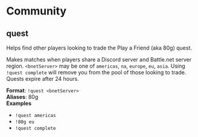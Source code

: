 # Community

## <a name="quest"></a>quest

Helps find other players looking to trade the Play a Friend (aka 80g) quest.

Makes matches when players share a Discord server and Battle.net server region.
`<bnetServer>` may be one of `americas`, `na`, `europe`, `eu`, `asia`.
Using `!quest complete` will remove you from the pool of those looking to trade.
Quests expire after 24 hours.

**Format**: `!quest <bnetServer>`  
**Aliases**: 80g  
**Examples**

- `!quest americas`
- `!80g eu`
- `!quest complete`
